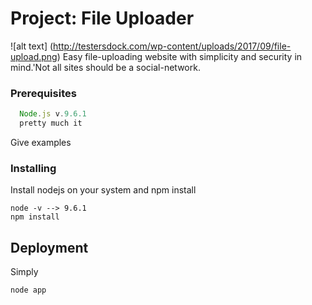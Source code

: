 # Project: File Uploader 
![alt text] (http://testersdock.com/wp-content/uploads/2017/09/file-upload.png)
Easy file-uploading website with simplicity and security in mind.'Not all sites should be a social-network.

### Prerequisites

```javascript
  Node.js v.9.6.1
  pretty much it 
```
Give examples

### Installing

Install nodejs on your system and npm install

```
node -v --> 9.6.1
npm install
```
## Deployment
Simply
```
node app
```
